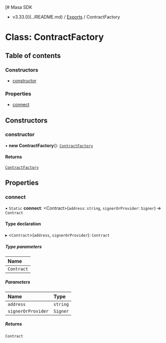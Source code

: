 [# Masa SDK
 - v3.33.0](../README.md) / [Exports](../modules.md) / ContractFactory

# Class: ContractFactory

## Table of contents

### Constructors

- [constructor](ContractFactory.md#constructor)

### Properties

- [connect](ContractFactory.md#connect)

## Constructors

### constructor

• **new ContractFactory**(): [`ContractFactory`](ContractFactory.md)

#### Returns

[`ContractFactory`](ContractFactory.md)

## Properties

### connect

▪ `Static` **connect**: \<Contract\>(`address`: `string`, `signerOrProvider`: `Signer`) => `Contract`

#### Type declaration

▸ \<`Contract`\>(`address`, `signerOrProvider`): `Contract`

##### Type parameters

| Name |
| :------ |
| `Contract` |

##### Parameters

| Name | Type |
| :------ | :------ |
| `address` | `string` |
| `signerOrProvider` | `Signer` |

##### Returns

`Contract`
